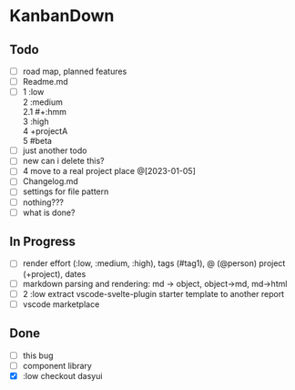 # KanbanDown

## Todo

- [ ] road map, planned features
- [ ] Readme.md
- [ ] 1 :low  <br />2 :medium  <br />2.1 #+:hmm <br />3 :high  <br />4 +projectA  <br />5 #beta
- [ ] just another todo
- [ ] new can i delete this?
- [ ] 4 move to a real project place @[2023-01-05]
- [ ] Changelog.md
- [ ] settings for file pattern
- [ ] nothing???
- [ ] what is done?

## In Progress

- [ ] render effort (:low, :medium, :high), tags (#tag1), @ (@person) project (+project), dates
- [ ] markdown parsing and rendering: md -> object, object->md, md->html
- [ ] 2 :low extract vscode-svelte-plugin starter template to another report
- [ ] vscode marketplace

## Done

- [ ] this bug
- [ ] component library
- [x] :low checkout dasyui
